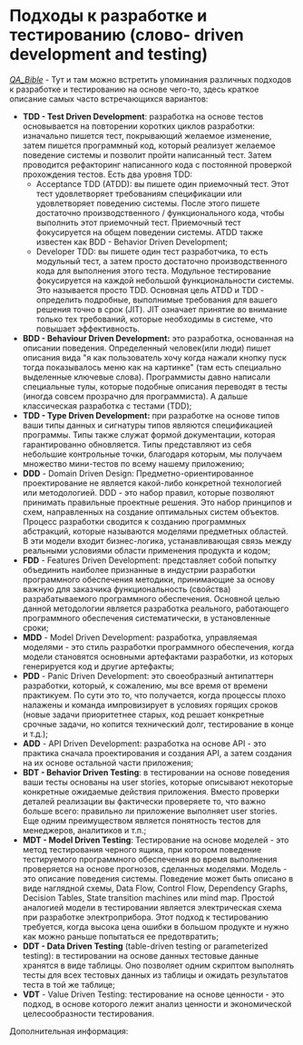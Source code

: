 # Подходы к разработке и тестированию (слово- driven development and testing)

[*QA_Bible*](https://vladislaveremeev.gitbook.io/qa_bible/sdlc-i-stlc/podkhody-k-razrabotke-testirovaniyu-...-driven-development-testing) - 
Тут и там можно встретить упоминания различных подходов к разработке и тестированию на основе чего-то, здесь краткое описание самых часто встречающихся вариантов:
- **TDD - Test Driven Development**: разработка на основе тестов основывается на повторении коротких циклов разработки: изначально пишется тест, покрывающий желаемое изменение, затем пишется программный код, который реализует желаемое поведение системы и позволит пройти написанный тест. Затем проводится рефакторинг написанного кода с постоянной проверкой прохождения тестов. Есть два уровня TDD:
    - Acceptance TDD (ATDD): вы пишете один приемочный тест. Этот тест удовлетворяет требованиям спецификации или удовлетворяет поведению системы. После этого пишете достаточно производственного / функционального кода, чтобы выполнить этот приемочный тест. Приемочный тест фокусируется на общем поведении системы. ATDD также известен как BDD - Behavior Driven Development;
    - Developer TDD: вы пишете один тест разработчика, то есть модульный тест, а затем просто достаточно производственного кода для выполнения этого теста. Модульное тестирование фокусируется на каждой небольшой функциональности системы. Это называется просто TDD. Основная цель ATDD и TDD - определить подробные, выполнимые требования для вашего решения точно в срок (JIT). JIT означает принятие во внимание только тех требований, которые необходимы в системе, что повышает эффективность.
- **BDD - Behaviour Driven Development:** это разработка, основанная на описании поведения. Определенный человек(или люди) пишет описания вида "я как пользователь хочу когда нажали кнопку пуск тогда показывалось меню как на картинке" (там есть специально выделенные ключевые слова). Программисты давно написали специальные тулы, которые подобные описания переводят в тесты (иногда совсем прозрачно для программиста). А дальше классическая разработка с тестами (TDD);
- **TDD - Type Driven Development:** при разработке на основе типов ваши типы данных и сигнатуры типов являются спецификацией программы. Типы также служат формой документации, которая гарантированно обновляется. Типы представляют из себя небольшие контрольные точки, благодаря которым, мы получаем множество мини-тестов по всему нашему приложению;
- **DDD** - Domain Driven Design: Предметно-ориентированное проектирование не является какой-либо конкретной технологией или методологией. DDD - это набор правил, которые позволяют принимать правильные проектные решения. Это набор принципов и схем, направленных на создание оптимальных систем объектов. Процесс разработки сводится к созданию программных абстракций, которые называются моделями предметных областей. В эти модели входит бизнес-логика, устанавливающая связь между реальными условиями области применения продукта и кодом;
- **FDD** - Features Driven Development: представляет собой попытку объединить наиболее признанные в индустрии разработки программного обеспечения методики, принимающие за основу важную для заказчика функциональность (свойства) разрабатываемого программного обеспечения. Основной целью данной методологии является разработка реального, работающего программного обеспечения систематически, в установленные сроки;
- **MDD** - Model Driven Development: разработка, управляемая моделями - это стиль разработки программного обеспечения, когда модели становятся основными артефактами разработки, из которых генерируется код и другие артефакты;
- **PDD** - Panic Driven Development: это своеобразный антипаттерн разработки, который, к сожалению, мы все время от времени практикуем. По сути это то, что получается, когда процессы плохо налажены и команда импровизирует в условиях горящих сроков (новые задачи приоритетнее старых, код решает конкретные срочные задачи, но копится технический долг, тестирование в конце и т.д.);
- **ADD** - API Driven Development: разработка на основе API - это практика сначала проектирования и создания API, а затем создания на их основе остальной части приложения;
- **BDT - Behavior Driven Testing**: в тестировании на основе поведения ваши тесты основаны на user stories, которые описывают некоторые конкретные ожидаемые действия приложения. Вместо проверки деталей реализации вы фактически проверяете то, что важно больше всего: правильно ли приложение выполняет user stories. Еще одним преимуществом является понятность тестов для менеджеров, аналитиков и т.п.;
- **MDT - Model Driven Testing**: Тестирование на основе моделей - это метод тестирования черного ящика, при котором поведение тестируемого программного обеспечения во время выполнения проверяется на основе прогнозов, сделанных моделями. Модель - это описание поведения системы. Поведение может быть описано в виде наглядной схемы, Data Flow, Control Flow, Dependency Graphs, Decision Tables, State transition machines или mind map. Простой аналогией модели в тестировании является электрическая схема при разработке электроприбора. Этот подход к тестированию требуется, когда высока цена ошибки в большом продукте и нужно как можно раньше попытаться ее предотвратить;
- **DDT - Data Driven Testing** (table-driven testing or parameterized testing): в тестировании на основе данных тестовые данные хранятся в виде таблицы. Оно позволяет одним скриптом выполнять тесты для всех тестовых данных из таблицы и ожидать результатов теста в той же таблице;
- **VDT** - Value Driven Testing: тестирование на основе ценности - это подход, в основе которого лежит анализ ценности и экономической целесообразности тестирования.

Дополнительная информация:
